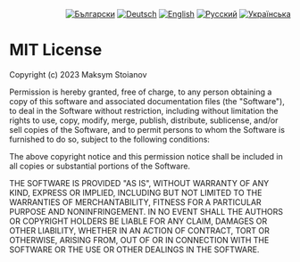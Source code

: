 <div id="locales" align="right">
  <a href="../bg/LICENSE.md"><img src="https://img.shields.io/badge/BG-grey?style=flat" alt="Български"></a>
  <a href="../de/LICENSE.md"><img src="https://img.shields.io/badge/DE-grey?style=flat" alt="Deutsch"></a>
  <a href="../en/LICENSE.md"><img src="https://img.shields.io/badge/EN-blue?style=flat" alt="English"></a>
  <a href="../ru/LICENSE.md"><img src="https://img.shields.io/badge/RU-grey?style=flat" alt="Русский"></a>
  <a href="../uk/LICENSE.md"><img src="https://img.shields.io/badge/UK-grey?style=flat" alt="Українська"></a>
</div>


# MIT License

Copyright (c) 2023 Maksym Stoianov

Permission is hereby granted, free of charge, to any person obtaining a copy
of this software and associated documentation files (the "Software"), to deal
in the Software without restriction, including without limitation the rights
to use, copy, modify, merge, publish, distribute, sublicense, and/or sell
copies of the Software, and to permit persons to whom the Software is
furnished to do so, subject to the following conditions:

The above copyright notice and this permission notice shall be included in all
copies or substantial portions of the Software.

THE SOFTWARE IS PROVIDED "AS IS", WITHOUT WARRANTY OF ANY KIND, EXPRESS OR
IMPLIED, INCLUDING BUT NOT LIMITED TO THE WARRANTIES OF MERCHANTABILITY,
FITNESS FOR A PARTICULAR PURPOSE AND NONINFRINGEMENT. IN NO EVENT SHALL THE
AUTHORS OR COPYRIGHT HOLDERS BE LIABLE FOR ANY CLAIM, DAMAGES OR OTHER
LIABILITY, WHETHER IN AN ACTION OF CONTRACT, TORT OR OTHERWISE, ARISING FROM,
OUT OF OR IN CONNECTION WITH THE SOFTWARE OR THE USE OR OTHER DEALINGS IN THE
SOFTWARE.